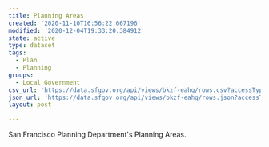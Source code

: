 ```yaml
---
title: Planning Areas
created: '2020-11-10T16:56:22.667196'
modified: '2020-12-04T19:33:20.384912'
state: active
type: dataset
tags:
  - Plan
  - Planning
groups:
  - Local Government
csv_url: 'https://data.sfgov.org/api/views/bkzf-eahq/rows.csv?accessType=DOWNLOAD'
json_url: 'https://data.sfgov.org/api/views/bkzf-eahq/rows.json?accessType=DOWNLOAD'
layout: post

---
```

San Francisco Planning Department's Planning Areas.
